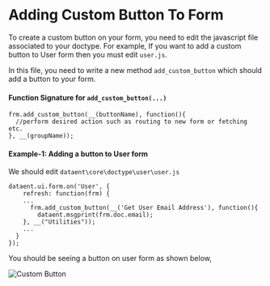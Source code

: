 <!-- add-breadcrumbs -->
# Adding Custom Button To Form

To create a custom button on your form, you need to edit the javascript file associated to your doctype. For example, If you want to add a custom button to User form then you must edit `user.js`.

In this file, you need to write a new method `add_custom_button` which should add a button to your form.

#### Function Signature for `add_custom_button(...)`
    frm.add_custom_button(__(buttonName), function(){
      //perform desired action such as routing to new form or fetching etc.
    }, __(groupName));

#### Example-1: Adding a button to User form
We should edit `dataent\core\doctype\user\user.js`

    dataent.ui.form.on('User', {
    	refresh: function(frm) {
        ...
          frm.add_custom_button(__('Get User Email Address'), function(){
            dataent.msgprint(frm.doc.email);
        }, __("Utilities"));
        ...
      }
    });

You should be seeing a button on user form as shown below,

<img class="screenshot" alt="Custom Button" src="/docs/assets/img/app-development/add_custom_button.png">


<!-- markdown -->
